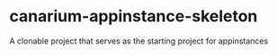 # canarium-appinstance-skeleton

A clonable project that serves as the starting project for appinstances
